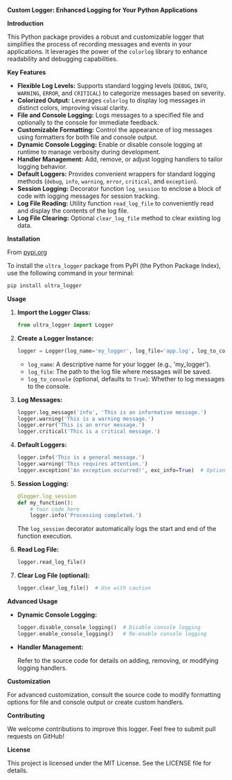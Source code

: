 **Custom Logger: Enhanced Logging for Your Python Applications**

**Introduction**

This Python package provides a robust and customizable logger that simplifies the process of recording messages and events in your applications. It leverages the power of the `colorlog` library to enhance readability and debugging capabilities.

**Key Features**

* **Flexible Log Levels:** Supports standard logging levels (`DEBUG`, `INFO`, `WARNING`, `ERROR`, and `CRITICAL`) to categorize messages based on severity.
* **Colorized Output:** Leverages `colorlog` to display log messages in distinct colors, improving visual clarity.
* **File and Console Logging:** Logs messages to a specified file and optionally to the console for immediate feedback.
* **Customizable Formatting:** Control the appearance of log messages using formatters for both file and console output.
* **Dynamic Console Logging:** Enable or disable console logging at runtime to manage verbosity during development.
* **Handler Management:** Add, remove, or adjust logging handlers to tailor logging behavior.
* **Default Loggers:** Provides convenient wrappers for standard logging methods (`debug`, `info`, `warning`, `error`, `critical`, and `exception`).
* **Session Logging:** Decorator function `log_session` to enclose a block of code with logging messages for session tracking.
* **Log File Reading:** Utility function `read_log_file` to conveniently read and display the contents of the log file.
* **Log File Clearing:** Optional `clear_log_file` method to clear existing log data.

**Installation**

From [pypi.org](https://pypi.org/project/ultra-logger/)

To install the `ultra_logger` package from PyPI (the Python Package Index), use the following command in your terminal:

```bash
pip install ultra_logger
```

**Usage**

1. **Import the Logger Class:**

   ```python
   from ultra_logger import Logger
   ```

2. **Create a Logger Instance:**

   ```python
   logger = Logger(log_name='my_logger', log_file='app.log', log_to_console=True)
   ```

   - `log_name`: A descriptive name for your logger (e.g., 'my_logger').
   - `log_file`: The path to the log file where messages will be saved.
   - `log_to_console` (optional, defaults to `True`): Whether to log messages to the console.

3. **Log Messages:**

   ```python
   logger.log_message('info', 'This is an informative message.')
   logger.warning('This is a warning message.')
   logger.error('This is an error message.')
   logger.critical('This is a critical message.')
   ```

4. **Default Loggers:**

   ```python
   logger.info('This is a general message.')
   logger.warning('This requires attention.')
   logger.exception('An exception occurred!', exc_info=True)  # Optional exception info
   ```

5. **Session Logging:**

   ```python
   @logger.log_session
   def my_function():
       # Your code here
       logger.info('Processing completed.')
   ```

   The `log_session` decorator automatically logs the start and end of the function execution.

6. **Read Log File:**

   ```python
   logger.read_log_file()
   ```

7. **Clear Log File (optional):**

   ```python
   logger.clear_log_file()  # Use with caution
   ```

**Advanced Usage**

* **Dynamic Console Logging:**

  ```python
  logger.disable_console_logging()  # Disable console logging
  logger.enable_console_logging()   # Re-enable console logging
  ```

* **Handler Management:**

   Refer to the source code for details on adding, removing, or modifying logging handlers.

**Customization**

For advanced customization, consult the source code to modify formatting options for file and console output or create custom handlers.

**Contributing**

We welcome contributions to improve this logger. Feel free to submit pull requests on GitHub!

**License**

This project is licensed under the MIT License. See the LICENSE file for details.
